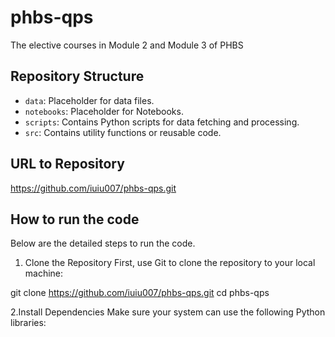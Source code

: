 # phbs-qps
The elective courses in Module 2 and Module 3 of PHBS 

## Repository Structure
- `data`: Placeholder for data files.
- `notebooks`: Placeholder for Notebooks.
- `scripts`: Contains Python scripts for data fetching and processing.
- `src`: Contains utility functions or reusable code.
  
## URL to Repository
https://github.com/iuiu007/phbs-qps.git

## How to run the code
Below are the detailed steps to run the code.
1. Clone the Repository
  First, use Git to clone the repository to your local machine:

git clone https://github.com/iuiu007/phbs-qps.git
cd phbs-qps

2.Install Dependencies
Make sure your system can use the following Python libraries:


